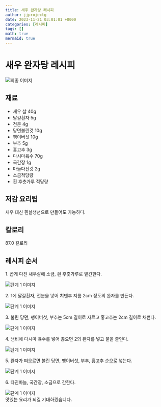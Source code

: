```yaml
---
title: 새우 완자탕 레시피
author: jjprojectg
date: 2023-11-21 03:01:01 +0000
categories: [레시피]
tags: []
math: true
mermaid: true
---
```

<meta name="og:type" content="website"/>
<meta charset="UTF-8"/>
<div class="header">
  <h1>새우 완자탕 레시피</h1>
</div>

<div class="container my-4">
  <div class="row">
    <div class="col-12 col-md-6">
      <div class="recipe-image">
        <img src="http://www.foodsafetykorea.go.kr/uploadimg/20141117/20141117053623_1416213383797.jpg" class="step-image" alt="최종 이미지"/>
      </div>
    </div>
    <div class="col-12 col-md-6">
      <div class="ingredients">
        <h2>재료</h2>
        <ul class="card">
          <li> 새우 살 40g </li>
          <li>  달걀흰자 5g </li>
          <li>  전분 4g </li>
          <li>  당면불린것 10g </li>
          <li>  팽이버섯 10g </li>
          <li>  부추 5g </li>
          <li>  홍고추 3g </li>
          <li>  다시마육수 70g </li>
          <li>  국간장 1g </li>
          <li>  마늘다진것 2g </li>
          <li>  소금적당량 </li>
          <li>  흰 후춧가루 적당량 </li>
</ul>
      </div>
    </div>
    <div class="col-12 col-md-6">
      <div class="ingredients">
        <h2>저감 요리팁</h2>
        <div class="card"> 
          <p>
            새우 대신 흰살생선으로 만들어도 가능하다.
          </p>
        </div>
      </div>
      <div class="ingredients">
        <h2>칼로리</h2>
        <div class="card"> 
          <p>
            87.0 칼로리
          </p>
        </div>
      </div>
    </div>
  </div>

  <h2 class="my-4">레시피 순서</h2>
  <div class="card recipe-card">
    <div class="card-body recipe-step">
      <p class="card-text step-description">1. 곱게 다진 새우살에 소금, 흰 후춧가루로 밑간한다.</p>
      <img src="http://www.foodsafetykorea.go.kr/uploadimg/cook/937-1.jpg" alt="단계 1 이미지" class="step-image"/>
    </div>
  </div>
  <div class="card recipe-card">
    <div class="card-body recipe-step">
      <p class="card-text step-description">2. 1에 달걀흰자, 전분을 넣어 치댄후 지름 2cm 정도의 완자를 만든다.</p>
      <img src="http://www.foodsafetykorea.go.kr/uploadimg/cook/937-2.jpg" alt="단계 1 이미지" class="step-image"/>
    </div>
  </div>
  <div class="card recipe-card">
    <div class="card-body recipe-step">
      <p class="card-text step-description">3. 불린 당면, 팽이버섯, 부추는 5cm 길이로 자르고 홍고추는 2cm 길이로 채썬다.</p>
      <img src="http://www.foodsafetykorea.go.kr/uploadimg/cook/937-3.jpg" alt="단계 1 이미지" class="step-image"/>
    </div>
  </div>
  <div class="card recipe-card">
    <div class="card-body recipe-step">
      <p class="card-text step-description">4. 냄비에 다시마 육수를 넣어 끓으면 2의 완자를 넣고 불을 줄인다.</p>
      <img src="http://www.foodsafetykorea.go.kr/uploadimg/cook/937-4.jpg" alt="단계 1 이미지" class="step-image"/>
    </div>
  </div>
  <div class="card recipe-card">
    <div class="card-body recipe-step">
      <p class="card-text step-description">5. 완자가 떠오르면 불린 당면, 팽이버섯, 부추, 홍고추 순으로 넣는다.</p>
      <img src="http://www.foodsafetykorea.go.kr/uploadimg/cook/937-5.jpg" alt="단계 1 이미지" class="step-image"/>
    </div>
  </div>
  <div class="card recipe-card">
    <div class="card-body recipe-step">
      <p class="card-text step-description">6. 다진마늘, 국간장, 소금으로 간한다.</p>
      <img src="http://www.foodsafetykorea.go.kr/uploadimg/cook/937-6.jpg" alt="단계 1 이미지" class="step-image"/>
    </div>
  </div>

</div>
맛있는 요리가 되길 기대하겠습니다.
